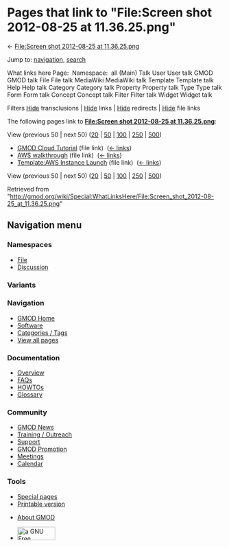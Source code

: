 <div id="mw-page-base" class="noprint">

</div>

<div id="mw-head-base" class="noprint">

</div>

<div id="content" class="mw-body" role="main">

<span id="top"></span>

<div id="mw-js-message" style="display:none;">

</div>



# <span dir="auto">Pages that link to "File:Screen shot 2012-08-25 at 11.36.25.png"</span>

<div id="bodyContent">

<div id="contentSub">

← [File:Screen shot 2012-08-25 at
11.36.25.png](/wiki/File:Screen_shot_2012-08-25_at_11.36.25.png "File:Screen shot 2012-08-25 at 11.36.25.png")

</div>

<div id="jump-to-nav" class="mw-jump">

Jump to: [navigation](#mw-navigation), [search](#p-search)

</div>

<div id="mw-content-text">

What links here Page:  Namespace:  all (Main) Talk User User talk GMOD
GMOD talk File File talk MediaWiki MediaWiki talk Template Template talk
Help Help talk Category Category talk Property Property talk Type Type
talk Form Form talk Concept Concept talk Filter Filter talk Widget
Widget talk

Filters
[Hide](/mediawiki/index.php?title=Special:WhatLinksHere/File:Screen_shot_2012-08-25_at_11.36.25.png&hidetrans=1 "Special:WhatLinksHere/File:Screen shot 2012-08-25 at 11.36.25.png")
transclusions \|
[Hide](/mediawiki/index.php?title=Special:WhatLinksHere/File:Screen_shot_2012-08-25_at_11.36.25.png&hidelinks=1 "Special:WhatLinksHere/File:Screen shot 2012-08-25 at 11.36.25.png")
links \|
[Hide](/mediawiki/index.php?title=Special:WhatLinksHere/File:Screen_shot_2012-08-25_at_11.36.25.png&hideredirs=1 "Special:WhatLinksHere/File:Screen shot 2012-08-25 at 11.36.25.png")
redirects \|
[Hide](/mediawiki/index.php?title=Special:WhatLinksHere/File:Screen_shot_2012-08-25_at_11.36.25.png&hideimages=1 "Special:WhatLinksHere/File:Screen shot 2012-08-25 at 11.36.25.png")
file links

The following pages link to **[File:Screen shot 2012-08-25 at
11.36.25.png](/wiki/File:Screen_shot_2012-08-25_at_11.36.25.png "File:Screen shot 2012-08-25 at 11.36.25.png")**:

View (previous 50 \| next 50)
([20](/mediawiki/index.php?title=Special:WhatLinksHere/File:Screen_shot_2012-08-25_at_11.36.25.png&limit=20 "Special:WhatLinksHere/File:Screen shot 2012-08-25 at 11.36.25.png")
\|
[50](/mediawiki/index.php?title=Special:WhatLinksHere/File:Screen_shot_2012-08-25_at_11.36.25.png&limit=50 "Special:WhatLinksHere/File:Screen shot 2012-08-25 at 11.36.25.png")
\|
[100](/mediawiki/index.php?title=Special:WhatLinksHere/File:Screen_shot_2012-08-25_at_11.36.25.png&limit=100 "Special:WhatLinksHere/File:Screen shot 2012-08-25 at 11.36.25.png")
\|
[250](/mediawiki/index.php?title=Special:WhatLinksHere/File:Screen_shot_2012-08-25_at_11.36.25.png&limit=250 "Special:WhatLinksHere/File:Screen shot 2012-08-25 at 11.36.25.png")
\|
[500](/mediawiki/index.php?title=Special:WhatLinksHere/File:Screen_shot_2012-08-25_at_11.36.25.png&limit=500 "Special:WhatLinksHere/File:Screen shot 2012-08-25 at 11.36.25.png"))

- [GMOD Cloud Tutorial](/wiki/GMOD_Cloud_Tutorial "GMOD Cloud Tutorial")
  (file link) ‎ <span class="mw-whatlinkshere-tools">([←
  links](/mediawiki/index.php?title=Special:WhatLinksHere&target=GMOD+Cloud+Tutorial "Special:WhatLinksHere"))</span>
- [AWS walkthrough](/wiki/AWS_walkthrough "AWS walkthrough") (file link)
  ‎ <span class="mw-whatlinkshere-tools">([←
  links](/mediawiki/index.php?title=Special:WhatLinksHere&target=AWS+walkthrough "Special:WhatLinksHere"))</span>
- [Template:AWS Instance
  Launch](/wiki/Template:AWS_Instance_Launch "Template:AWS Instance Launch")
  (file link) ‎ <span class="mw-whatlinkshere-tools">([←
  links](/mediawiki/index.php?title=Special:WhatLinksHere&target=Template%3AAWS+Instance+Launch "Special:WhatLinksHere"))</span>

View (previous 50 \| next 50)
([20](/mediawiki/index.php?title=Special:WhatLinksHere/File:Screen_shot_2012-08-25_at_11.36.25.png&limit=20 "Special:WhatLinksHere/File:Screen shot 2012-08-25 at 11.36.25.png")
\|
[50](/mediawiki/index.php?title=Special:WhatLinksHere/File:Screen_shot_2012-08-25_at_11.36.25.png&limit=50 "Special:WhatLinksHere/File:Screen shot 2012-08-25 at 11.36.25.png")
\|
[100](/mediawiki/index.php?title=Special:WhatLinksHere/File:Screen_shot_2012-08-25_at_11.36.25.png&limit=100 "Special:WhatLinksHere/File:Screen shot 2012-08-25 at 11.36.25.png")
\|
[250](/mediawiki/index.php?title=Special:WhatLinksHere/File:Screen_shot_2012-08-25_at_11.36.25.png&limit=250 "Special:WhatLinksHere/File:Screen shot 2012-08-25 at 11.36.25.png")
\|
[500](/mediawiki/index.php?title=Special:WhatLinksHere/File:Screen_shot_2012-08-25_at_11.36.25.png&limit=500 "Special:WhatLinksHere/File:Screen shot 2012-08-25 at 11.36.25.png"))

</div>

<div class="printfooter">

Retrieved from
"<http://gmod.org/wiki/Special:WhatLinksHere/File:Screen_shot_2012-08-25_at_11.36.25.png>"

</div>

<div id="catlinks" class="catlinks catlinks-allhidden">

</div>

<div class="visualClear">

</div>

</div>

</div>

<div id="mw-navigation">

## Navigation menu

<div id="mw-head">



<div id="left-navigation">

<div id="p-namespaces" class="vectorTabs" role="navigation"
aria-labelledby="p-namespaces-label">

### Namespaces

- <span id="ca-nstab-image"><a href="/wiki/File:Screen_shot_2012-08-25_at_11.36.25.png"
  accesskey="c" title="View the file page [c]">File</a></span>
- <span id="ca-talk"><a
  href="/mediawiki/index.php?title=File_talk:Screen_shot_2012-08-25_at_11.36.25.png&amp;action=edit&amp;redlink=1"
  accesskey="t"
  title="Discussion about the content page [t]">Discussion</a></span>

</div>

<div id="p-variants" class="vectorMenu emptyPortlet" role="navigation"
aria-labelledby="p-variants-label">

### 

### Variants[](#)

<div class="menu">

</div>

</div>

</div>

<div id="right-navigation">





</div>



</div>

</div>

</div>

<div id="mw-panel">

<div id="p-logo" role="banner">

<a href="/wiki/Main_Page"
style="background-image: url(http://gmod.org/images/GMOD-cogs.png);"
title="Visit the main page"></a>

</div>

<div id="p-Navigation" class="portal" role="navigation"
aria-labelledby="p-Navigation-label">

### Navigation

<div class="body">

- <span id="n-GMOD-Home">[GMOD Home](/wiki/Main_Page)</span>
- <span id="n-Software">[Software](/wiki/GMOD_Components)</span>
- <span id="n-Categories-.2F-Tags">[Categories /
  Tags](/wiki/Categories)</span>
- <span id="n-View-all-pages">[View all
  pages](/wiki/Special:AllPages)</span>

</div>

</div>

<div id="p-Documentation" class="portal" role="navigation"
aria-labelledby="p-Documentation-label">

### Documentation

<div class="body">

- <span id="n-Overview">[Overview](/wiki/Overview)</span>
- <span id="n-FAQs">[FAQs](/wiki/Category:FAQ)</span>
- <span id="n-HOWTOs">[HOWTOs](/wiki/Category:HOWTO)</span>
- <span id="n-Glossary">[Glossary](/wiki/Glossary)</span>

</div>

</div>

<div id="p-Community" class="portal" role="navigation"
aria-labelledby="p-Community-label">

### Community

<div class="body">

- <span id="n-GMOD-News">[GMOD News](/wiki/GMOD_News)</span>
- <span id="n-Training-.2F-Outreach">[Training /
  Outreach](/wiki/Training_and_Outreach)</span>
- <span id="n-Support">[Support](/wiki/Support)</span>
- <span id="n-GMOD-Promotion">[GMOD
  Promotion](/wiki/GMOD_Promotion)</span>
- <span id="n-Meetings">[Meetings](/wiki/Meetings)</span>
- <span id="n-Calendar">[Calendar](/wiki/Calendar)</span>

</div>

</div>

<div id="p-tb" class="portal" role="navigation"
aria-labelledby="p-tb-label">

### Tools

<div class="body">

- <span id="t-specialpages"><a href="/wiki/Special:SpecialPages" accesskey="q"
  title="A list of all special pages [q]">Special pages</a></span>
- <span id="t-print"><a
  href="/mediawiki/index.php?title=Special:WhatLinksHere/File:Screen_shot_2012-08-25_at_11.36.25.png&amp;printable=yes"
  rel="alternate" accesskey="p"
  title="Printable version of this page [p]">Printable version</a></span>

</div>

</div>

</div>

</div>

<div id="footer" role="contentinfo">

- <span id="footer-places-about">[About
  GMOD](/wiki/GMOD:About "GMOD:About")</span>

<!-- -->

- <span id="footer-copyrightico">[<img src="http://www.gnu.org/graphics/gfdl-logo-small.png" width="88"
  height="31" alt="a GNU Free Documentation License" />](http://www.gnu.org/licenses/fdl-1.3.html)</span>




</div>
